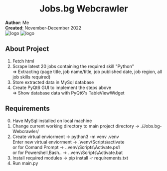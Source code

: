 <h1 align="center"> Jobs.bg Webcrawler </h1>

**Author**: Me <br />
**Created**: November-December 2022 <br />
![logo](https://user-images.githubusercontent.com/100529135/207470106-d45720f4-f569-4fa6-be36-53b6d01f6215.jpg)
![logo](https://user-images.githubusercontent.com/100529135/207468197-274bf10e-160d-4617-a46f-1c925c1553f0.png) <br />

About Project
---
1. Fetch html
2. Scrape latest 20 jobs containing the required skill "Python" <br />
   => Extracting (page title, job name/title, job published date, job region, all job skills required)  
3. Store extracted data in MySql database
4. Create PyQt6 GUI to implement the steps above <br />
   => Show database data with PyQt6's TableViewWidget

Requirements
--- 
0. Have MySql installed on local machine
1. Change current working directory to main project directory -> ./Jobs.bg-Webcrawler/
2. Create virtual enviorment -> python3 -m venv .venv <br />
   Enter new virtual enviorment -> .\venv\Scripts\activate  <br />
      or  for Comand Prompt -> .\.venv\Scripts\Activate.ps1 <br /> 
      or for Powershell,Bash.. -> .\.venv\Scripts\Activate.bat
3. Install required modules -> pip install -r requirements.txt
4. Run main.py

